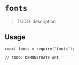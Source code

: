 # `fonts`

> TODO: description

## Usage

```
const fonts = require('fonts');

// TODO: DEMONSTRATE API
```
